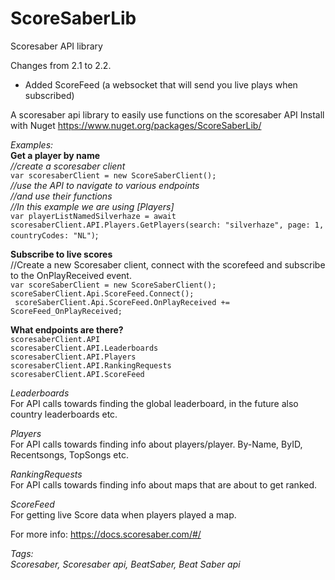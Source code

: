 # ScoreSaberLib
 Scoresaber API library

Changes from 2.1 to 2.2.
- Added ScoreFeed (a websocket that will send you live plays when subscribed)

A scoresaber api library to easily use functions on the scoresaber API 
Install with Nuget https://www.nuget.org/packages/ScoreSaberLib/

*Examples:*\
**Get a player by name**\
*//create a scoresaber client*\
`var scoresaberClient = new ScoreSaberClient();`\
*//use the API to navigate to various endpoints*\
*//and use their functions*\
*//In this example we are using [Players]*\
`var playerListNamedSilverhaze = await scoresaberClient.API.Players.GetPlayers(search: "silverhaze", page: 1, countryCodes: "NL")`;

**Subscribe to live scores**\
//Create a new Scoresaber client, connect with the scorefeed and subscribe to the OnPlayReceived event.\
`var scoreSaberClient = new ScoreSaberClient();`\
 `scoreSaberClient.Api.ScoreFeed.Connect();`\
` scoreSaberClient.Api.ScoreFeed.OnPlayReceived += ScoreFeed_OnPlayReceived;`


**What endpoints are there?**\
`scoresaberClient.API`\
`scoresaberClient.API.Leaderboards`\
`scoresaberClient.API.Players`\
`scoresaberClient.API.RankingRequests`\
`scoresaberClient.API.ScoreFeed`

*Leaderboards*\
For API calls towards finding the global leaderboard, in the future also country leaderboards etc.

*Players*\
For API calls towards finding info about players/player. By-Name, ByID, Recentsongs, TopSongs etc.

*RankingRequests*\
For API calls towards finding info about maps that are about to get ranked.

*ScoreFeed*\
For getting live Score data when players played a map. 
 

For more info: https://docs.scoresaber.com/#/

*Tags:\
Scoresaber, Scoresaber api, BeatSaber, Beat Saber api*
